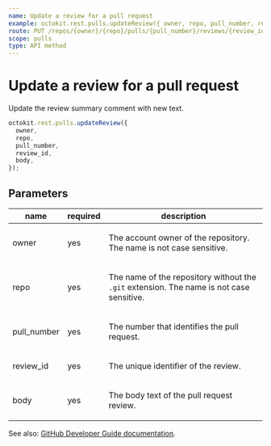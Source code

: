 ```yaml
---
name: Update a review for a pull request
example: octokit.rest.pulls.updateReview({ owner, repo, pull_number, review_id, body })
route: PUT /repos/{owner}/{repo}/pulls/{pull_number}/reviews/{review_id}
scope: pulls
type: API method
---
```


# Update a review for a pull request

Update the review summary comment with new text.

```js
octokit.rest.pulls.updateReview({
  owner,
  repo,
  pull_number,
  review_id,
  body,
});
```

## Parameters

<table>
  <thead>
    <tr>
      <th>name</th>
      <th>required</th>
      <th>description</th>
    </tr>
  </thead>
  <tbody>
    <tr><td>owner</td><td>yes</td><td>

The account owner of the repository. The name is not case sensitive.

</td></tr>
<tr><td>repo</td><td>yes</td><td>

The name of the repository without the `.git` extension. The name is not case sensitive.

</td></tr>
<tr><td>pull_number</td><td>yes</td><td>

The number that identifies the pull request.

</td></tr>
<tr><td>review_id</td><td>yes</td><td>

The unique identifier of the review.

</td></tr>
<tr><td>body</td><td>yes</td><td>

The body text of the pull request review.

</td></tr>
  </tbody>
</table>

See also: [GitHub Developer Guide documentation](https://docs.github.com/rest/reference/pulls#update-a-review-for-a-pull-request).
